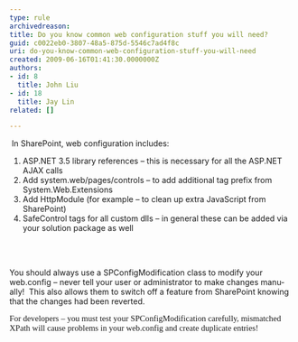 ```yaml
---
type: rule
archivedreason: 
title: Do you know common web configuration stuff you will need?
guid: c0022eb0-3807-48a5-875d-5546c7ad4f8c
uri: do-you-know-common-web-configuration-stuff-you-will-need
created: 2009-06-16T01:41:30.0000000Z
authors:
- id: 8
  title: John Liu
- id: 18
  title: Jay Lin
related: []

---
```



&#160;In SharePoint,&#160;web configuration includes&#58;
<ol>
    <li><span lang="EN-US">ASP.NET 3.5 library references – this is necessary for all the ASP.NET AJAX calls</span> </li>
    <li><span lang="EN-US">Add system.web/pages/controls – to add additional tag prefix from System.Web.Extensions</span> </li>
    <li><span lang="EN-US">Add HttpModule (for example – to clean up extra JavaScript from SharePoint)</span> </li>
    <li><span lang="EN-US">SafeControl tags for all custom dlls – in general these can be added via your solution package as well</span></li>
</ol>

<br><excerpt class='endintro'></excerpt><br>

  <p class="MsoNormal">
    <span lang="EN-US">You should always use a SPConfigModification class to modify your web.config – never tell your user or administrator to make changes manually!&#160; This also allows them to switch off a feature from SharePoint knowing that the changes had been reverted.</span>
  </p>
<span lang="EN-US" style="font-family&#58;'calibri','sans-serif';font-size&#58;11pt;">For developers – you must test your SPConfigModification carefully, mismatched XPath will cause problems in your web.config and create duplicate entries!</span>




